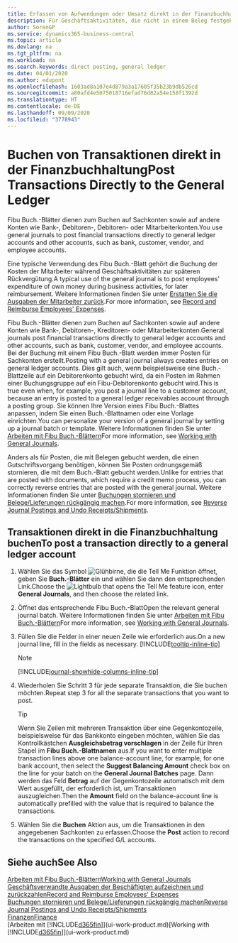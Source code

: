 ```yaml
---
title: Erfassen von Aufwendungen oder Umsatz direkt in der Finanzbuchhaltung| Microsoft Docs
description: Für Geschäftsaktivitäten, die nicht in einem Beleg festgehlaten sind, wie kleinere Aufwendungen oder Zahlungseingänge, können Sie die entsprechenden Transaktionen erstellen, indem Sie die Buch.-Blattzeilen im Fibu Buch.-Blatt buchen.
author: SorenGP
ms.service: dynamics365-business-central
ms.topic: article
ms.devlang: na
ms.tgt_pltfrm: na
ms.workload: na
ms.search.keywords: direct posting, general ledger
ms.date: 04/01/2020
ms.author: edupont
ms.openlocfilehash: 1603ad8a107e4d879a3a17605f35b23b9db526cd
ms.sourcegitcommit: a80afd4e5075018716efad76d82a54e158f1392d
ms.translationtype: HT
ms.contentlocale: de-DE
ms.lasthandoff: 09/09/2020
ms.locfileid: "3778943"
---
```

# <a name="post-transactions-directly-to-the-general-ledger"></a><span data-ttu-id="35aa8-103">Buchen von Transaktionen direkt in der Finanzbuchhaltung</span><span class="sxs-lookup"><span data-stu-id="35aa8-103">Post Transactions Directly to the General Ledger</span></span>

<span data-ttu-id="35aa8-104">Fibu Buch.-Blätter dienen zum Buchen auf Sachkonten sowie auf andere Konten wie Bank-, Debitoren-, Debitoren- oder Mitarbeiterkonten.</span><span class="sxs-lookup"><span data-stu-id="35aa8-104">You use general journals to post financial transactions directly to general ledger accounts and other accounts, such as bank, customer, vendor, and employee accounts.</span></span>  

<span data-ttu-id="35aa8-105">Eine typische Verwendung des Fibu Buch.-Blatt gehört die Buchung der Kosten der Mitarbeiter während  Geschäftsaktivitäten zur späteren Rückvergütung.</span><span class="sxs-lookup"><span data-stu-id="35aa8-105">A typical use of the general journal is to post employees' expenditure of own money during business activities, for later reimbursement.</span></span> <span data-ttu-id="35aa8-106">Weitere Informationen finden Sie unter [Erstatten Sie die Ausgaben der Mitarbeiter zurück](finance-how-record-reimburse-employee-expenses.md).</span><span class="sxs-lookup"><span data-stu-id="35aa8-106">For more information, see [Record and Reimburse Employees' Expenses](finance-how-record-reimburse-employee-expenses.md).</span></span>

<span data-ttu-id="35aa8-107">Fibu Buch.-Blätter dienen zum Buchen auf Sachkonten sowie auf andere Konten wie Bank-, Debitoren-, Kreditoren- oder Mitarbeiterkonten.</span><span class="sxs-lookup"><span data-stu-id="35aa8-107">General journals post financial transactions directly to general ledger accounts and other accounts, such as bank, customer, vendor, and employee accounts.</span></span> <span data-ttu-id="35aa8-108">Bei der Buchung mit einem Fibu Buch.-Blatt werden immer Posten für Sachkonten erstellt.</span><span class="sxs-lookup"><span data-stu-id="35aa8-108">Posting with a general journal always creates entries on general ledger accounts.</span></span> <span data-ttu-id="35aa8-109">Dies gilt auch, wenn beispielsweise eine Buch.-Blattzeile auf ein Debitorenkonto gebucht wird, da ein Posten im Rahmen einer Buchungsgruppe auf ein Fibu-Debitorenkonto gebucht wird.</span><span class="sxs-lookup"><span data-stu-id="35aa8-109">This is true even when, for example, you post a journal line to a customer account, because an entry is posted to a general ledger receivables account through a posting group.</span></span> <span data-ttu-id="35aa8-110">Sie können Ihre Version eines Fibu Buch.-Blattes anpassen, indem Sie einen Buch.-Blattnamen oder eine Vorlage einrichten.</span><span class="sxs-lookup"><span data-stu-id="35aa8-110">You can personalize your version of a general journal by setting up a journal batch or template.</span></span> <span data-ttu-id="35aa8-111">Weitere Informationen finden Sie unter [Arbeiten mit Fibu Buch.-Blättern](ui-work-general-journals.md)</span><span class="sxs-lookup"><span data-stu-id="35aa8-111">For more information, see [Working with General Journals](ui-work-general-journals.md).</span></span>

<span data-ttu-id="35aa8-112">Anders als für Posten, die mit Belegen gebucht werden, die einen Gutschriftsvorgang benötigen, können Sie Posten ordnungsgemäß stornieren, die mit dem Buch.-Blatt gebucht werden.</span><span class="sxs-lookup"><span data-stu-id="35aa8-112">Unlike for entries that are posted with documents, which require a credit memo process, you can correctly reverse entries that are posted with the general journal.</span></span> <span data-ttu-id="35aa8-113">Weitere Informationen finden Sie unter [Buchungen stornieren und Belege/Lieferungen rückgängig machen](finance-how-reverse-journal-posting.md).</span><span class="sxs-lookup"><span data-stu-id="35aa8-113">For more information, see [Reverse Journal Postings and Undo Receipts/Shipments](finance-how-reverse-journal-posting.md).</span></span>

## <a name="to-post-a-transaction-directly-to-a-general-ledger-account"></a><span data-ttu-id="35aa8-114">Transaktionen direkt in die Finanzbuchhaltung buchen</span><span class="sxs-lookup"><span data-stu-id="35aa8-114">To post a transaction directly to a general ledger account</span></span>

1. <span data-ttu-id="35aa8-115">Wählen Sie das Symbol ![Glühbirne, die die Tell Me Funktion öffnet](media/ui-search/search_small.png "Sagen Sie mir, was Sie tun wollen"), geben Sie **Buch.-Blätter** ein und wählen Sie dann den entsprechenden Link.</span><span class="sxs-lookup"><span data-stu-id="35aa8-115">Choose the ![Lightbulb that opens the Tell Me feature](media/ui-search/search_small.png "Tell me what you want to do") icon, enter **General Journals**, and then choose the related link.</span></span>
2. <span data-ttu-id="35aa8-116">Öffnet das entsprechende Fibu Buch.-Blatt</span><span class="sxs-lookup"><span data-stu-id="35aa8-116">Open the relevant general journal batch.</span></span> <span data-ttu-id="35aa8-117">Weitere Informationen finden Sie unter [Arbeiten mit Fibu Buch.-Blättern](ui-work-general-journals.md)</span><span class="sxs-lookup"><span data-stu-id="35aa8-117">For more information, see [Working with General Journals](ui-work-general-journals.md).</span></span>
3. <span data-ttu-id="35aa8-118">Füllen Sie die Felder in einer neuen Zeile wie erforderlich aus.</span><span class="sxs-lookup"><span data-stu-id="35aa8-118">On a new journal line, fill in the fields as necessary.</span></span> [!INCLUDE[tooltip-inline-tip](includes/tooltip-inline-tip_md.md)]    

    > [!NOTE]
    > [!INCLUDE[journal-showhide-columns-inline-tip](includes/journal-showhide-columns-inline-tip.md)]
4. <span data-ttu-id="35aa8-119">Wiederholen Sie Schritt 3 für jede separate Transaktion, die Sie buchen möchten.</span><span class="sxs-lookup"><span data-stu-id="35aa8-119">Repeat step 3 for all the separate transactions that you want to post.</span></span>

    > [!TIP]  
    > <span data-ttu-id="35aa8-120">Wenn Sie Zeilen mit mehreren Transaktion über eine Gegenkontozeile, beispielsweise für das Bankkonto eingeben möchten, wählen Sie das Kontrollkästchen **Ausgleichsbetrag vorschlagen** in der Zeile für Ihren Stapel im **Fibu Buch.-Blattnamen** aus.</span><span class="sxs-lookup"><span data-stu-id="35aa8-120">If you want to enter multiple transaction lines above one balance-account line, for example, for one bank account, then select the **Suggest Balancing Amount** check box on the line for your batch on the **General Journal Batches** page.</span></span> <span data-ttu-id="35aa8-121">Dann werden das Feld **Betrag** auf der Gegenkontozeile automatisch mit dem Wert ausgefüllt, der erforderlich ist, um Transaktionen auszugleichen.</span><span class="sxs-lookup"><span data-stu-id="35aa8-121">Then the **Amount** field on the balance-account line is automatically prefilled with the value that is required to balance the transactions.</span></span>
5. <span data-ttu-id="35aa8-122">Wählen Sie die **Buchen** Aktion aus, um die Transaktionen in den angegebenen Sachkonten zu erfassen.</span><span class="sxs-lookup"><span data-stu-id="35aa8-122">Choose the **Post** action to record the transactions on the specified G/L accounts.</span></span>

## <a name="see-also"></a><span data-ttu-id="35aa8-123">Siehe auch</span><span class="sxs-lookup"><span data-stu-id="35aa8-123">See Also</span></span>

[<span data-ttu-id="35aa8-124">Arbeiten mit Fibu Buch.-Blättern</span><span class="sxs-lookup"><span data-stu-id="35aa8-124">Working with General Journals</span></span>](ui-work-general-journals.md)  
[<span data-ttu-id="35aa8-125">Geschäftsverwandte Ausgaben der Beschäftigten aufzeichnen und zurückzahlen</span><span class="sxs-lookup"><span data-stu-id="35aa8-125">Record and Reimburse Employees' Expenses</span></span>](finance-how-record-reimburse-employee-expenses.md)  
[<span data-ttu-id="35aa8-126">Buchungen stornieren und Belege/Lieferungen rückgängig machen</span><span class="sxs-lookup"><span data-stu-id="35aa8-126">Reverse Journal Postings and Undo Receipts/Shipments</span></span>](finance-how-reverse-journal-posting.md)  
[<span data-ttu-id="35aa8-127">Finanzen</span><span class="sxs-lookup"><span data-stu-id="35aa8-127">Finance</span></span>](finance.md)  
<span data-ttu-id="35aa8-128">[Arbeiten mit [!INCLUDE[d365fin](includes/d365fin_md.md)]](ui-work-product.md)</span><span class="sxs-lookup"><span data-stu-id="35aa8-128">[Working with [!INCLUDE[d365fin](includes/d365fin_md.md)]](ui-work-product.md)</span></span>  
